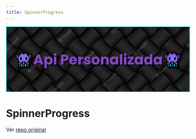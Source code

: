 ```yaml
---
title: SpinnerProgress
---
```


![a](/images/banner.png)

# SpinnerProgress

Ver [repo original](https://github.com/DJ-Raven/spinner-progress)
